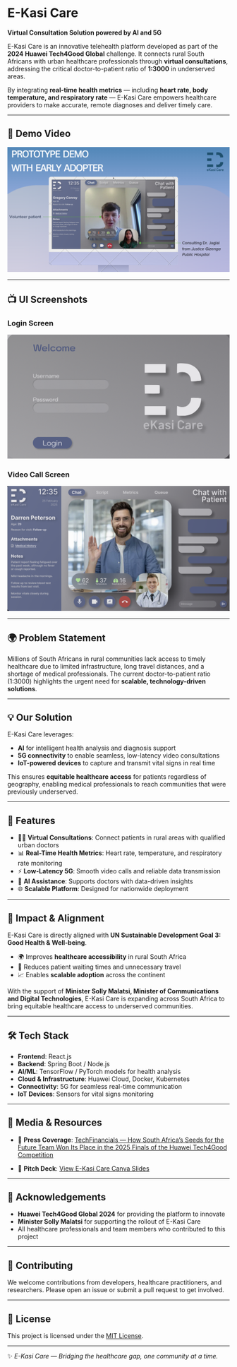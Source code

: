 # E-Kasi Care  

**Virtual Consultation Solution powered by AI and 5G**  

E-Kasi Care is an innovative telehealth platform developed as part of the **2024 Huawei Tech4Good Global** challenge. It connects rural South Africans with urban healthcare professionals through **virtual consultations**, addressing the critical doctor-to-patient ratio of **1:3000** in underserved areas.  

By integrating **real-time health metrics** — including **heart rate, body temperature, and respiratory rate** — E-Kasi Care empowers healthcare providers to make accurate, remote diagnoses and deliver timely care.  

---

## 🎥 Demo Video  

[![Watch E-Kasi Care Demo](public/dr_patient.png)](publiic/video_recording.mp4) 

---

## 📺 UI Screenshots  

### Login Screen  
![Login UI](public/login_ui.png)  

### Video Call Screen  
![Video Call UI](public/video_call_ui.png)  

---

## 🌍 Problem Statement  
Millions of South Africans in rural communities lack access to timely healthcare due to limited infrastructure, long travel distances, and a shortage of medical professionals. The current doctor-to-patient ratio (1:3000) highlights the urgent need for **scalable, technology-driven solutions**.  

---

## 💡 Our Solution  
E-Kasi Care leverages:  
- **AI** for intelligent health analysis and diagnosis support  
- **5G connectivity** to enable seamless, low-latency video consultations  
- **IoT-powered devices** to capture and transmit vital signs in real time  

This ensures **equitable healthcare access** for patients regardless of geography, enabling medical professionals to reach communities that were previously underserved.  

---

## 🚀 Features  
- 🧑‍⚕️ **Virtual Consultations**: Connect patients in rural areas with qualified urban doctors  
- 📊 **Real-Time Health Metrics**: Heart rate, temperature, and respiratory rate monitoring  
- ⚡ **Low-Latency 5G**: Smooth video calls and reliable data transmission  
- 🤖 **AI Assistance**: Supports doctors with data-driven insights  
- 🌐 **Scalable Platform**: Designed for nationwide deployment  

---

## 🎯 Impact & Alignment  
E-Kasi Care is directly aligned with **UN Sustainable Development Goal 3: Good Health & Well-being**.  

- 🌍 Improves **healthcare accessibility** in rural South Africa  
- 🏥 Reduces patient waiting times and unnecessary travel  
- 📈 Enables **scalable adoption** across the continent  

With the support of **Minister Solly Malatsi, Minister of Communications and Digital Technologies**, E-Kasi Care is expanding across South Africa to bring equitable healthcare access to underserved communities.  

---

## 🛠️ Tech Stack  
- **Frontend**: React.js  
- **Backend**: Spring Boot / Node.js  
- **AI/ML**: TensorFlow / PyTorch models for health analysis  
- **Cloud & Infrastructure**: Huawei Cloud, Docker, Kubernetes  
- **Connectivity**: 5G for seamless real-time communication  
- **IoT Devices**: Sensors for vital signs monitoring  

---

## 📢 Media & Resources  

- 📑 **Press Coverage**: [TechFinancials — How South Africa’s Seeds for the Future Team Won Its Place in the 2025 Finals of the Huawei Tech4Good Competition](https://techfinancials.co.za/2025/01/23/how-south-africas-seeds-for-the-future-team-won-its-place-in-the-2025-finals-of-the-huawei-tech4good-competition/)  

- 🎤 **Pitch Deck**: [View E-Kasi Care Canva Slides](https://www.canva.com/design/DAGzVYy2t6s/GRd5Y1DhEEfwxUx2wcwyCg/edit)  

---

## 📢 Acknowledgements  
- **Huawei Tech4Good Global 2024** for providing the platform to innovate  
- **Minister Solly Malatsi** for supporting the rollout of E-Kasi Care  
- All healthcare professionals and team members who contributed to this project  

---

## 🤝 Contributing  
We welcome contributions from developers, healthcare practitioners, and researchers. Please open an issue or submit a pull request to get involved.  

---

## 📜 License  
This project is licensed under the [MIT License](LICENSE).  

---

✨ *E-Kasi Care — Bridging the healthcare gap, one community at a time.*  
